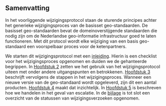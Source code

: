 ## Samenvatting

In het voorliggende wijzigingsprotocol staan de sturende principes achter het generieke wijzigingsproces van de basisset geo-standaarden. De basisset geo-standaarden bevat de domeinoverstijgende standaarden die nodig zijn om de Nederlandse geo-informatie infrastructuur goed te laten functioneren.  Met dit protocol wordt elke wijziging van een basis geo-standaard een voorspelbaar proces voor de ketenpartners.
 
We starten dit wijzigingsprotocol met een [inleiding](#inleiding). Hierin is een checklist voor het wijzigingsproces opgenomen en duiden we de gehanteerde begrippen. In [Hoofdstuk 2](#gebruik-van-het-wijzigingsprotocol) zetten we het gebruik van het wijzigingsprotocol uiteen met onder andere uitgangspunten en betrokkenen. [Hoofdstuk 3](#wijzigingsproces) beschrijft vervolgens de stappen in het wijzigingsproces. Wanneer een nieuwe versie van de geo-standaard wordt opgeleverd, zijn dit een aantal producten. [Hoofdstuk 4](#implementatie) maakt dat inzichtelijk. In [Hoofdstuk 5](#escalatie-en-klachten) is beschreven hoe we handelen in het geval van escalatie. In de [bijlage](#overizcht-status-van-wijzigingsverzoeken) is tot slot een overzicht van de statussen van wijzigingsverzoeken opgenomen. 